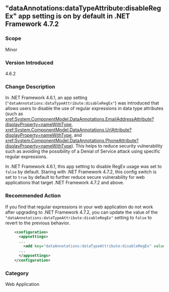 ## "dataAnnotations:dataTypeAttribute:disableRegEx" app setting is on by default in .NET Framework 4.7.2

### Scope
Minor 

### Version Introduced
4.6.2

### Change Description
In .NET Framework 4.6.1, an app setting (`"dataAnnotations:dataTypeAttribute:disableRegEx"`) was introduced that allows users to disable the use of regular expressions in data type attributes (such as <xref:System.ComponentModel.DataAnnotations.EmailAddressAttribute?displayProperty=nameWithType>, <xref:System.ComponentModel.DataAnnotations.UrlAttribute?displayProperty=nameWithType>, and <xref:System.ComponentModel.DataAnnotations.PhoneAttribute?displayProperty=nameWithType>). This helps to reduce security vulnerability such as avoiding the possibility of a Denial of Service attack using specific regular expressions.<br/>
 
In .NET Framework 4.6.1, this app setting to disable RegEx usage was set to `false` by default. Staring with .NET Framework 4.7.2, this config switch is set to `true` by default to further reduce secure vulnerability for web applications that target .NET Framework 4.7.2 and above.


### Recommended Action
If you find that regular expressions in your web application do not work after upgrading to .NET Framework 4.7.2, you can update the value of the `"dataAnnotations:dataTypeAttribute:disableRegEx"` setting to `false` to revert to the previous behavior.

```xml
    <configuration>
      <appsettings>
      ...
        <add key="dataAnnotations:dataTypeAttribute:disableRegEx" value="false"/>
      ...
      </appsettings>
    </configuration>
```

### Category
Web Application
